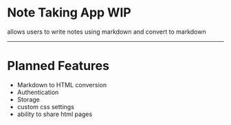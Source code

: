 # Note Taking App WIP

allows users to write notes using markdown and convert to markdown

----
# Planned Features

* Markdown to HTML conversion
* Authentication
* Storage
* custom css settings
* ability to share html pages



